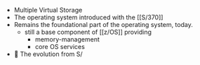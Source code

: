 - Multiple Virtual Storage
- The operating system introduced with the [[S/370]]
- Remains the foundational part of the operating system, today.
	- still a base component of [[z/OS]] providing
		- memory-management
		- core OS services
- 🤖 The evolution from S/